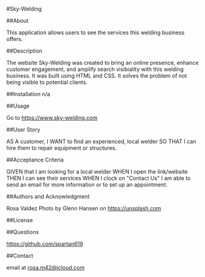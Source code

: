 #Sky-Welding

##About

This application allows users to see the services this welding business offers. 

##Description

  The website Sky-Welding was created to bring an online presence, enhance customer engagement, and amplify search visibiality with this welding business. It was built using HTML and CSS. It solves the problem of not being visible to potential clients. 

##Installation
n/a

##Usage

Go to https://www.sky-welding.com

##User Story

AS A customer,  I WANT to find an experienced, local welder SO THAT I can hire them to repair equipment or structures.

##Acceptance Criteria

GIVEN that I am looking for a local welder WHEN I open the link/website THEN I can see their services WHEN I clock on "Contact Us" I am able to send an email for more information or to set up an appointment.

##Authors and Acknowledgment

Rosa Valdez
Photo by Glenn Hansen on https://unsplash.com
  
##License

##Questions

https://github.com/spartan619

##Contact

email at rosa.m42@icloud.com